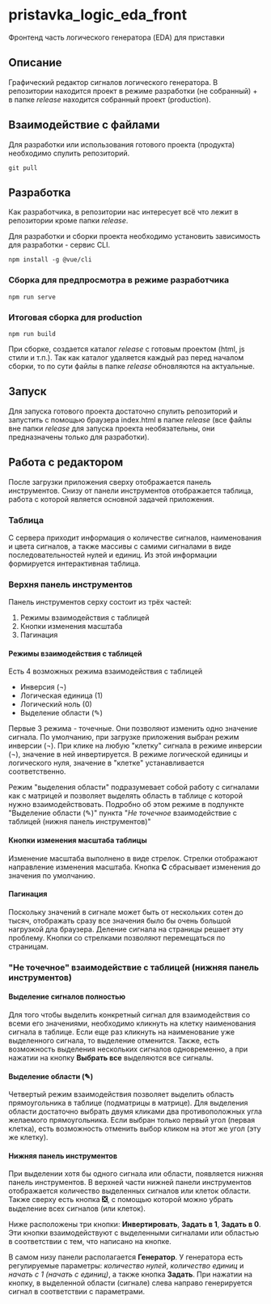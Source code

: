 # pristavka_logic_eda_front

Фронтенд часть логического генератора (EDA) для приставки

## Описание

Графический редактор сигналов логического генератора.
В репозитории находится проект в режиме разработки (не собранный) + в папке *release* находится собранный проект (production). 

## Взаимодействие с файлами

Для разработки или использования готового проекта (продукта) необходимо спулить репозиторий.
```
git pull
```

## Разработка

Как разработчика, в репозитории нас интересует всё что лежит в репозитории кроме папки *release*. 

Для разработки и сборки проекта необходимо установить зависимость для разработки - сервис CLI.
```
npm install -g @vue/cli
```

### Сборка для предпросмотра в режиме разработчика
```
npm run serve
```

### Итоговая сборка для production
```
npm run build
```
При сборке, создается каталог *release* с готовым проектом (html, js стили и т.п.). Так как каталог удаляется каждый раз перед началом сборки, то по сути файлы в папке *release* обновляются на актуальные.

## Запуск

Для запуска готового проекта достаточно спулить репозиторий и запустить с помощью браузера index.html в папке *release* (все файлы вне папки *release* для запуска проекта необязательны, они предназначены только для разработки).

## Работа с редактором

После загрузки приложения сверху отображается панель инструментов. Снизу от панели инструментов отображается таблица, работа с которой является основной задачей приложения.

### Таблица

С сервера приходит информация о количестве сигналов, наименования и цвета сигналов, а также массивы с самими сигналами в виде последовательностей нулей и единиц. Из этой информации формируется интерактивная таблица. 

### Верхня панель инструментов

Панель инструментов серху состоит из трёх частей:

1. Режимы взаимодействия с таблицей
2. Кнопки изменения масштаба
3. Пагинация

#### Режимы взаимодействия с таблицей

Есть 4 возможных режима взаимодействия с таблицей

* Инверсия (¬)
* Логическая единица (1)
* Логический ноль (0)
* Выделение области (✎)

Первые 3 режима - точечные. Они позволяют изменить одно значение сигнала. По умолчанию, при загрузке приложения выбран режим инверсии (¬). При клике на любую "клетку" сигнала в режиме инверсии (¬), значение в ней инвертируется. В режиме логической единицы и логического нуля, значение в "клетке" устанавливается соответственно. 

Режим "выделения области" подразумевает собой работу с сигналами как с матрицей и позволяет выделять область в таблице с которой нужно взаимодействовать. Подробно об этом режиме в подпункте "Выделение области (✎)" пункта "*Не точечное* взаимодействие с таблицей (нижня панель инструментов)"

#### Кнопки изменения масштаба таблицы

Изменение масштаба выполнено в виде стрелок. Стрелки отображают направление изменения масштаба. Кнопка **C** сбрасывает изменения до значения по умолчанию.

#### Пагинация

Поскольку значений в сигнале может быть от нескольких сотен до тысяч, отображать сразу все значения было бы очень большой нагрузкой дла браузера. Деление сигнала на страницы решает эту проблему. Кнопки со стрелками позволяют перемещаться по страницам.

### "Не точечное" взаимодействие с таблицей (нижняя панель инструментов)

#### Выделение сигналов полностью

Для того чтобы выделить конкретный сигнал для взаимодействия со всеми его значениями, необходимо кликнуть на клетку наименования сигнала в таблице. Если еще раз кликнуть на наименование уже выделенного сигнала, то выделение отменится. Также, есть возможность выделения нескольких сигналов одновременно, а при нажатии на кнопку **Выбрать все** выделяются все сигналы.

#### Выделение области (✎)

Четвертый режим взаимодействия позволяет выделить область прямоугольника в таблице (подматрицы в матрице). Для выделения
области достаточно выбрать двумя кликами два противоположных угла желаемого прямоугольника. Если выбран только первый угол (первая клетка), есть возможность отменить выбор кликом на этот же угол (эту же клетку).

#### Нижняя панель инструментов

При выделении хотя бы одного сигнала или области, появляется нижняя панель инструментов. В верхней части нижней панели инструментов отображается количество выделенных сигналов или клеток области. Также сверху есть кнопка **❎**, с помощью которой можно убрать выделение всех сигналов (или клеток).

Ниже расположены три кнопки: **Инвертировать**, **Задать в 1**, **Задать в 0**. Эти кнопки взаимодействуют с выделенными сигналами или областью в соответствии с тем, что написано на кнопке. 

В самом низу панели располагается **Генератор**. У генератора есть регулируемые параметры: *количество нулей*, *количество единиц* и *начать с 1 (начать с единиц)*, а также кнопка **Задать**. При нажатии на кнопку, в выделенной области (сигнале) слева направо генерируется сигнал в соответствии с параметрами.





